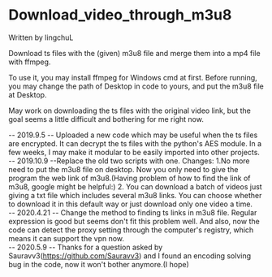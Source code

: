 # Download_video_through_m3u8
Written by lingchuL

Download ts files with the (given) m3u8 file and merge them into a mp4 file with ffmpeg.

To use it, you may install ffmpeg for Windows cmd at first. Before running, you may change the path of Desktop in code to yours, and put the m3u8 file at Desktop.

May work on downloading the ts files with the original video link, but the goal seems a little difficult and bothering for me right now.

-- 2019.9.5 -- Uploaded a new code which may be useful when the ts files are encrypted. It can decrypt the ts files with the python's AES module. In a few weeks, I may make it modular to be easily imported into other projects.  
-- 2019.10.9 --Replace the old two scripts with one. Changes: 1.No more need to put the m3u8 file on desktop. Now you only need to give the program the web link of m3u8.(Having problem of how to find the link of m3u8, google might be helpful:) 2. You can download a batch of videos just giving a txt file which includes several m3u8 links. You can choose whether to download it in this default way or just download only one video a time.  
-- 2020.4.21 -- Change the method to finding ts links in m3u8 file. Regular expression is good but seems don't fit this problem well. And also, now the code can detect the proxy setting through the computer's registry, which means it can support the vpn now.  
-- 2020.5.9 -- Thanks for a question asked by Sauravv3(https://github.com/Sauravv3) and I found an encoding solving bug in the code, now it won't bother anymore.(I hope)
